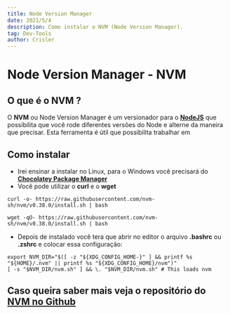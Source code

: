 ```yaml
---
title: Node Version Manager
date: 2021/5/4
description: Como instalar o NVM (Node Version Manager).
tag: Dev-Tools
author: Crisler
---
```


# Node Version Manager - NVM
## O que é o NVM ?
O **NVM** ou Node Version Manager é um versionador para o [**NodeJS**]() que possibilita que você rode diferentes versões do Node e alterne da maneira que precisar. 
Esta ferramenta é útil que possibilita trabalhar em 
## Como instalar
- Irei ensinar a instalar no Linux, para o Windows você precisará do [**Chocolatey Package Manager**]()
- Você pode utilizar o **curl** e o **wget**
```
curl -o- https://raw.githubusercontent.com/nvm-sh/nvm/v0.38.0/install.sh | bash
```
```
wget -qO- https://raw.githubusercontent.com/nvm-sh/nvm/v0.38.0/install.sh | bash
```
- Depois de instalado você tera que abrir no editor o arquivo **.bashrc** ou **.zshrc** e colocar essa configuração:
```
export NVM_DIR="$([ -z "${XDG_CONFIG_HOME-}" ] && printf %s "${HOME}/.nvm" || printf %s "${XDG_CONFIG_HOME}/nvm")"
[ -s "$NVM_DIR/nvm.sh" ] && \. "$NVM_DIR/nvm.sh" # This loads nvm
```
## Caso queira saber mais veja o repositório do [NVM no Github](https://github.com/nvm-sh/nvm)